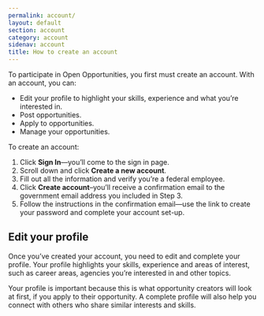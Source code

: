 ```yaml
---
permalink: account/
layout: default
section: account
category: account
sidenav: account
title: How to create an account
---
```


To participate in Open Opportunities, you first must create an account.  With an account, you can:

* Edit your profile to highlight your skills, experience and what you’re interested in.
* Post opportunities.
* Apply to opportunities.
* Manage your opportunities.

To create an account:

1. Click **Sign In**—you’ll come to the sign in page.
2. Scroll down and click **Create a new account**.
3. Fill out all the information and verify you’re a federal employee.
4. Click **Create account**–you’ll receive a confirmation email to the government email address you included in Step 3.
5. Follow the instructions in the confirmation email—use the link to create your password and complete your account set-up.

## Edit your profile

Once you’ve created your account, you need to edit and complete your profile.  Your profile highlights your skills, experience and areas of interest, such as career areas, agencies you’re interested in and other topics.

Your profile is important because this is what opportunity creators will look at first, if you apply to their opportunity. A complete profile will also help you connect with others who share similar interests and skills.
